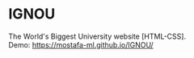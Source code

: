 # IGNOU
The World's Biggest University website [HTML-CSS].<br>
Demo: https://mostafa-ml.github.io/IGNOU/

